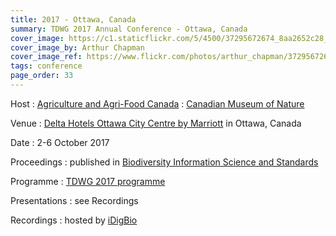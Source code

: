 ```yaml
---
title: 2017 - Ottawa, Canada
summary: TDWG 2017 Annual Conference - Ottawa, Canada
cover_image: https://c1.staticflickr.com/5/4500/37295672674_8aa2652c28_b.jpg
cover_image_by: Arthur Chapman
cover_image_ref: https://www.flickr.com/photos/arthur_chapman/37295672674
tags: conference
page_order: 33
---
```


Host
: [Agriculture and Agri-Food Canada](http://www.agr.gc.ca/eng/home/?id=1395690825741)
: [Canadian Museum of Nature](https://nature.ca/en/home)

Venue
: [Delta Hotels Ottawa City Centre by Marriott](http://www.marriott.com/hotels/travel/yowdm-delta-hotels-ottawa-city-centre/) in Ottawa, Canada

Date
: 2-6 October 2017

Proceedings
: published in [Biodiversity Information Science and Standards](https://biss.pensoft.net/collection/25/)

Programme
: [TDWG 2017 programme]({filename}tdwg_2017_programme.pdf)

Presentations
: see Recordings

Recordings
: hosted by [iDigBio](https://www.idigbio.org/wiki/index.php/TDWG_2017_Annual_Conference)
